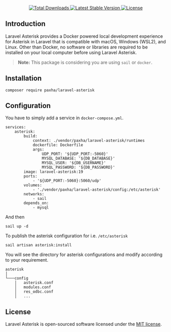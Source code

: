 <p align="center">
    <a href="https://packagist.org/packages/paxha/laravel-asterisk">
        <img src="https://img.shields.io/packagist/dt/paxha/laravel-asterisk" alt="Total Downloads">
    </a>
    <a href="https://packagist.org/packages/paxha/laravel-asterisk">
        <img src="https://img.shields.io/packagist/v/paxha/laravel-asterisk" alt="Latest Stable Version">
    </a>
    <a href="https://packagist.org/packages/paxha/laravel-asterisk">
        <img src="https://img.shields.io/packagist/l/paxha/laravel-asterisk" alt="License">
    </a>
</p>

## Introduction

Laravel Asterisk provides a Docker powered local development experience for Asterisk in Laravel that is compatible with
macOS, Windows (WSL2), and Linux. Other than Docker, no software or libraries are required to be installed on your local
computer before using Laravel Asterisk.

> **Note:** This package is considering you are using `sail` or `docker`.

## Installation

```shell
composer require paxha/laravel-asterisk
```

## Configuration

You have to simply add a service in `docker-compose.yml`.

```
services:    
    asterisk:
        build:
            context: ./vendor/paxha/laravel-asterisk/runtimes
            dockerfile: Dockerfile
            args:
                UDP_PORT: '${UDP_PORT:-5060}'
                MYSQL_DATABASE: '${DB_DATABASE}'
                MYSQL_USER: '${DB_USERNAME}'
                MYSQL_PASSWORD: '${DB_PASSWORD}'
        image: laravel-asterisk:19
        ports:
            - '${UDP_PORT:-5060}:5060/udp'
        volumes:
            - './vendor/paxha/laravel-asterisk/config:/etc/asterisk'
        networks:
            - sail
        depends_on:
            - mysql 
```

And then

```shell
sail up -d
```

To publish the asterisk configuration for i.e. `/etc/asterisk`

```shell
sail artisan asterisk:install
```

You will see the directory for asterisk configurations and modify according to your requirement.

```
asterisk
│   
└───config
    │   asterisk.conf
    │   modules.conf
    │   res_odbc.conf
    │   ...
```

## License

Laravel Asterisk is open-sourced software licensed under the [MIT license](LICENSE.md).
